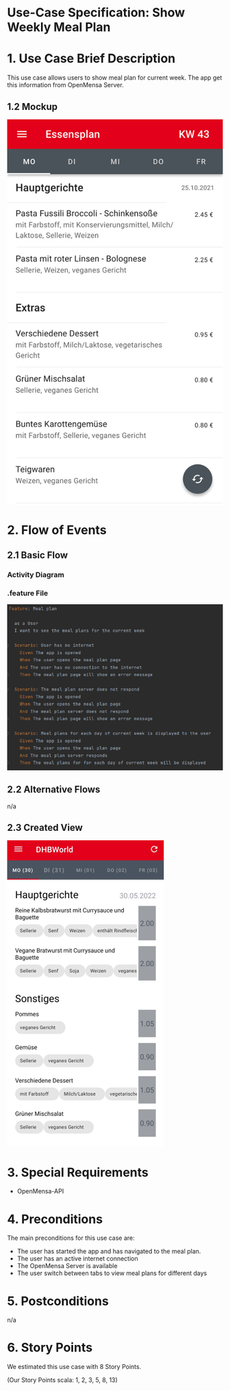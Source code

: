 # Use-Case Specification: Show Weekly Meal Plan

# 1. Use Case Brief Description

This use case allows users to show meal plan for current week. The app get this information from OpenMensa Server.

## 1.2 Mockup
![Mockup](https://github.com/inFumumVerti/DHBWorld-Docu/blob/main/Screenshots/screenshot_mealplan.svg)


# 2. Flow of Events

## 2.1 Basic Flow

### Activity Diagram


### .feature File
![.feature file](https://github.com/inFumumVerti/DHBWorld-Docu/raw/main/Feature%20files/Featurefile%20showWeeklyMealPlan.png)

## 2.2 Alternative Flows
n/a

## 2.3 Created View
![Screenshot](https://github.com/inFumumVerti/DHBWorld-Docu/raw/main/Screenshots/screenshot_showWeeklyMealPlan.png)

# 3. Special Requirements
* OpenMensa-API


# 4. Preconditions
The main preconditions for this use case are:

 * The user has started the app and has navigated to the meal plan.
 * The user has an active internet connection
 * The OpenMensa Server is available
 * The user switch between tabs to view meal plans for different days
 


# 5. Postconditions
n/a

# 6. Story Points
We estimated this use case with 8 Story Points.

(Our Story Points scala: 1, 2, 3, 5, 8, 13)
